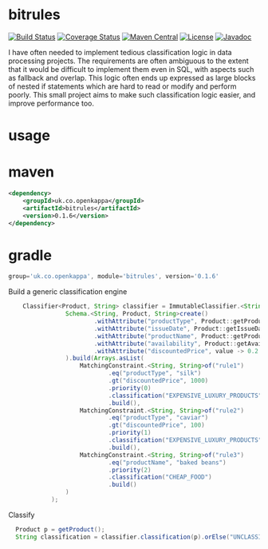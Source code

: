 # bitrules
[![Build Status](https://travis-ci.org/richardstartin/bitrules.svg?branch=master)](https://travis-ci.org/richardstartin/bitrules)
[![Coverage Status](https://coveralls.io/repos/github/richardstartin/bitrules/badge.svg?branch=master)](https://coveralls.io/github/richardstartin/bitrules?branch=master)
[![Maven Central](https://maven-badges.herokuapp.com/maven-central/uk.co.openkappa/bitrules/badge.svg)](https://maven-badges.herokuapp.com/maven-central/uk.co.openkappa/bitrules)
[![License](https://img.shields.io/badge/License-Apache%202.0-blue.svg)](https://opensource.org/licenses/Apache-2.0)
[![Javadoc](https://javadoc-badge.appspot.com/uk.co.openkappa/bitrules.svg?label=javadoc)](http://www.javadoc.io/doc/uk.co.openkappa/bitrules)

I have often needed to implement tedious classification logic in data processing projects. The requirements are often ambiguous to the extent that it would be difficult to implement them even in SQL, with aspects such as fallback and overlap. This logic often ends up expressed as large blocks of nested if statements which are hard to read or modify and perform poorly. This small project aims to make such classification logic easier, and improve performance too. 

# usage
# maven
```xml
<dependency>
    <groupId>uk.co.openkappa</groupId>
    <artifactId>bitrules</artifactId>
    <version>0.1.6</version>
</dependency>
```
# gradle
```groovy 
group='uk.co.openkappa', module='bitrules', version='0.1.6'
```

Build a generic classification engine
```java
    Classifier<Product, String> classifier = ImmutableClassifier.<String, Product, String>builder(
                Schema.<String, Product, String>create()
                        .withAttribute("productType", Product::getProductType)
                        .withAttribute("issueDate", Product::getIssueDate, Comparator.naturalOrder().reversed())
                        .withAttribute("productName", Product::getProductName)
                        .withAttribute("availability", Product::getAvailability)
                        .withAttribute("discountedPrice", value -> 0.2 * value.getPrice())
                ).build(Arrays.asList(
                    MatchingConstraint.<String, String>of("rule1") 
                            .eq("productType", "silk")
                            .gt("discountedPrice", 1000)
                            .priority(0)
                            .classification("EXPENSIVE_LUXURY_PRODUCTS")
                            .build(),
                    MatchingConstraint.<String, String>of("rule2")
                            .eq("productType", "caviar")
                            .gt("discountedPrice", 100)
                            .priority(1)
                            .classification("EXPENSIVE_LUXURY_PRODUCTS")
                            .build(),
                    MatchingConstraint.<String, String>of("rule3")
                            .eq("productName", "baked beans")
                            .priority(2)
                            .classification("CHEAP_FOOD")
                            .build()
                )
            );
```

Classify

```java
  Product p = getProduct();
  String classification = classifier.classification(p).orElse("UNCLASSIFIED");
```
